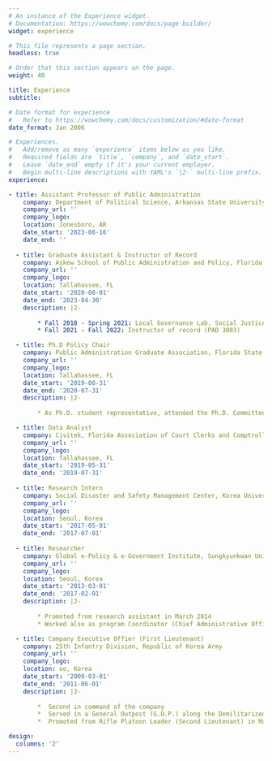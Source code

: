 ```yaml
---
# An instance of the Experience widget.
# Documentation: https://wowchemy.com/docs/page-builder/
widget: experience

# This file represents a page section.
headless: true

# Order that this section appears on the page.
weight: 40

title: Experience
subtitle:

# Date format for experience
#   Refer to https://wowchemy.com/docs/customization/#date-format
date_format: Jan 2006

# Experiences.
#   Add/remove as many `experience` items below as you like.
#   Required fields are `title`, `company`, and `date_start`.
#   Leave `date_end` empty if it's your current employer.
#   Begin multi-line descriptions with YAML's `|2-` multi-line prefix.
experience:

- title: Assistant Professor of Public Administration 
    company: Department of Political Science, Arkansas State University
    company_url: ''
    company_logo: 
    location: Jonesboro, AR
    date_start: '2023-08-16'
    date_end: ''
    
  - title: Graduate Assistant & Instructor of Record 
    company: Askew School of Public Administration and Policy, Florida State University
    company_url: ''
    company_logo: 
    location: Tallahassee, FL
    date_start: '2020-08-01'
    date_end: '2023-04-30'
    description: |2-
    
        * Fall 2018 - Spring 2021: Local Governance Lab, Social Justice Lab
        * Fall 2021 - Fall 2022: Instructor of record (PAD 3003)

  - title: Ph.D Policy Chair 
    company: Public Administration Graduate Association, Florida State University
    company_url: ''
    company_logo: 
    location: Tallahassee, FL
    date_start: '2019-08-31'
    date_end: '2020-07-31'
    description: |2-
    
        * As Ph.D. student representative, attended the Ph.D. Committee meetings at the Reubin O’D. Askew School of Public Administration and Policy  

  - title: Data Analyst 
    company: Civitek, Florida Association of Court Clerks and Comptrollers
    company_url: ''
    company_logo: 
    location: Tallahassee, FL
    date_start: '2019-05-31'
    date_end: '2019-07-31'
       
  - title: Research Intern 
    company: Social Disaster and Safety Management Center, Korea University
    company_url: ''
    company_logo: 
    location: Seoul, Korea
    date_start: '2017-05-01'
    date_end: '2017-07-01'
 
  - title: Researcher 
    company: Global e-Policy & e-Government Institute, Sungkyunkwan University
    company_url: ''
    company_logo: 
    location: Seoul, Korea
    date_start: '2013-03-01'
    date_end: '2017-02-01'
    description: |2-
    
        * Promoted from research assistant in March 2014
        * Worked also as program Coordinator (Chief Administrative Officer) of Master’s Degree Program on Global e-Government & e-Policy which was fully funded by the South Korea Government for international development

  - title: Company Executive Offier (First Lieutenant) 
    company: 25th Infantry Division, Republic of Korea Army
    company_url: ''
    company_logo: 
    location: oo, Korea
    date_start: '2009-03-01'
    date_end: '2011-06-01'
    description: |2-
    
        *  Second in command of the company
        *  Served in a General Outpost (G.O.P.) along the Demilitarized Zone (D.M.Z.)
        *  Promoted from Rifle Platoon Leader (Second Lieutenant) in March 2010

design:
  columns: '2'
---
```

